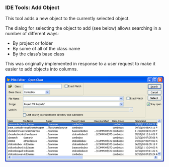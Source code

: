 ﻿### IDE Tools: Add Object

This tool adds a new object to the currently selected object.

The dialog for selecting the object to add (see below) allows searching in a number of different ways:

*   By project or folder
*   By some of all of the class name
*   By the class’s base class

This was originally implemented in response to a user request to make it easier to add objects into columns.

![](images/pemeditor_tools_add_object_snaghtml1ff630ce.png)